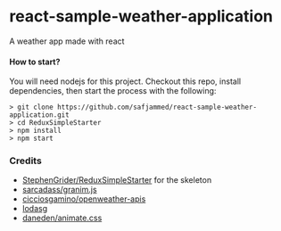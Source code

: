 # react-sample-weather-application

A weather app made with react



#### How to start?
You will need nodejs for this project. Checkout this repo, install dependencies, then start the process with the following:

```
> git clone https://github.com/safjammed/react-sample-weather-application.git
> cd ReduxSimpleStarter
> npm install
> npm start
```

### Credits

- [StephenGrider/ReduxSimpleStarter](https://github.com/StephenGrider/ReduxSimpleStarter) for the skeleton
- [sarcadass/granim.js](https://github.com/sarcadass/granim.js)
- [cicciosgamino/openweather-apis](https://www.npmjs.com/package/openweather-apis)
- [lodasg](https://lodash.com/)
- [daneden/animate.css](https://github.com/daneden/animate.css)
